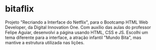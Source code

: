 # bitaflix
Projeto "Recriando a Interface do Netflix", para o Bootcamp HTML Web Developer, da Digital Innovation One.
Com auxílio das aulas do professor Felipe Aguiar, desenvolvi a página usando HTML, CSS e JS.
Escolhi um tema diferente para a interface, a atração infantil "Mundo Bita", mas mantive a estrutura utilizada nas lições.
